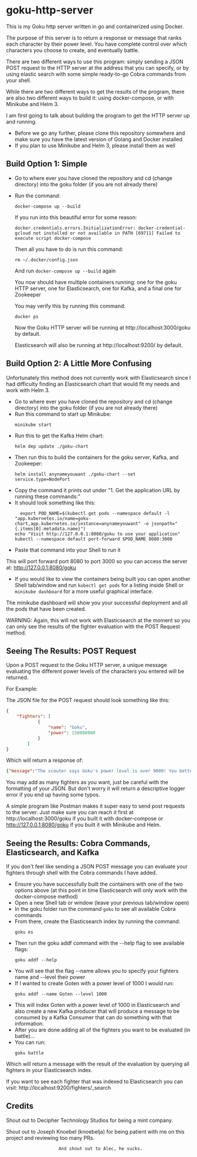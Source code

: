 # goku-http-server

This is my Goku http server written in go and containerized using Docker.

The purpose of this server is to return a response or message that ranks each character by their power level. You have complete control over which characters  you choose to create, and eventually battle.

There are two different ways to use this program: simply sending a JSON POST request to the HTTP server at the address that you can specify, or by using elastic search with  some simple ready-to-go Cobra commands from your shell.

While there are two different ways to get the results of the program, there are also two different ways to build it: using docker-compose, or with Minikube and Helm 3.

I am first going to talk about building the program to get the HTTP server up and running.

- Before we go any further, please clone this repository somewhere and make sure you have the latest version of Golang and Docker installed
- If you plan to use Minikube and Helm 3, please install them as well

## Build Option 1: Simple

- Go to where ever you have cloned the repository and cd (change directory) into the goku folder (if you are not already there)
- Run the command:
  ```shell
  docker-compose up --build
  ```
  If you run into this beautiful error for some reason:
  ```shell
  docker.credentials.errors.InitializationError: docker-credential-gcloud not installed or not available in PATH [69711] Failed to execute script docker-compose
  ```
  Then all you have to do is run this command:
  ```shell
  rm ~/.docker/config.json
  ```
  And run ```docker-compose up --build``` again

  You now should have multiple containers running: one for the goku HTTP server, one for Elasticsearch, one for Kafka, and a final one for Zookeeper

  You may verify this by running this command:
  ```shell
  docker ps
  ```
  
  Now the Goku HTTP server will be running at http://localhost:3000/goku by default.
  
  Elasticsearch will also be running at http://localhost:9200/ by default.

## Build Option 2: A Little More Confusing

Unfortunately this method does not currently work with Elasticsearch since I had difficulty finding an Elasticsearch chart that would fit my needs and work with Helm 3.

- Go to where ever you have cloned the repository and cd (change directory) into the goku folder (if you are not already there)
- Run this command to start up Minikube:
  ```shell
  minikube start
  ```
- Run this to get the Kafka Helm chart:
  ```Shell
  helm dep update ./goku-chart
  ```
- Then run this to build the containers for the goku server, Kafka, and Zookeeper:
  ```shell
  helm install anynameyouwant ./goku-chart --set service.type=NodePort
  ```
- Copy the command it prints out under "1. Get the application URL by running these commands:"
- It should look something like this:
  ```shell
    export POD_NAME=$(kubectl get pods --namespace default -l "app.kubernetes.io/name=goku-chart,app.kubernetes.io/instance=anynameyouwant" -o jsonpath="{.items[0].metadata.name}")
  echo "Visit http://127.0.0.1:8080/goku to use your application"
  kubectl --namespace default port-forward $POD_NAME 8080:3000
  ```
- Paste that command into your Shell to run it

This will port forward  port 8080 to port 3000 so you can access the server at: 
http://127.0.0.1:8080/goku

- If you would like to view the containers being built you can open another Shell tab/window and run ```kubectl get pods``` for a listing inside Shell or ```minikube dashboard``` for a more useful graphical interface.

The minikube dashboard will show you your successful deployment and all the pods that have been created.

WARNING: Again, this will not work with Elasticsearch at the moment so you can only see the results of the fighter evaluation with the POST Request method.



## Seeing The Results: POST Request

Upon a POST request to the Goku HTTP server, a unique message evaluating the different power levels of the characters you entered will be returned.

For Example:

The JSON file for the POST request should look something like this:

```json
{
	"fighters": [
			{
				"name": "Goku",
				"power": 150000000
			}
		]
}
```

Which will return a response of:

```json
{"message":"The scouter says Goku's power level is over 9000! You better start running."}
```

You may add as many fighters as you want, just be careful with the formatting of your JSON. But don't worry it will return a descriptive logger error if you end up having some typos.

A simple program like Postman makes it super easy to send post requests to the server. Just make sure you can reach it first at http://localhost:3000/goku if you built it with docker-compose or http://127.0.0.1:8080/goku if you built it with Minikube and Helm.

## Seeing the Results: Cobra Commands, Elasticsearch, and Kafka

If you don't feel like sending a JSON POST message you can evaluate your fighters through shell with the Cobra commands I have added.
 - Ensure you have successfully built the containers with one of the two options above (at this point in time Elasticsearch will only work with the docker-compose method)
 - Open a new Shell tab or window (leave your previous tab/window open)
 - In the goku folder run the command ```goku``` to see all available Cobra commands
 - From there, create the Elasticsearch index by running the command:
   ```shell
   goku es
   ```
- Then run the goku addf command with the --help flag to see available flags:
  ```shell
  goku addf --help
  ```
- You will see that the flag --name allows you to specify your fighters name and --level their power
- If I wanted to create Goten with a power level of 1000 I would run:
  ```shell
  goku addf --name Goten --level 1000
  ```
- This will index Goten with a power level of 1000 in Elasticsearch and also create a new Kafka producer that will produce a message to be consumed by a Kafka Consumer that can do something with that information.
- After you are done adding all of the fighters you want to be evaluated (in battle)...
- You can run:
  ```shell
  goku battle
  ```
Which will return a message with the result of the evaluation by querying all fighters in your Elasticsearch index.

If you want to see each fighter that was indexed to Elasticsearch you can visit: http://localhost:9200/fighters/_search


## Credits

Shout out to Decipher Technology Studios for being a mint company.

Shout out to Joseph Knoebel (knoebelja) for being patient with me on this project and reviewing too many PRs.

                        And shout out to Alec, he sucks.